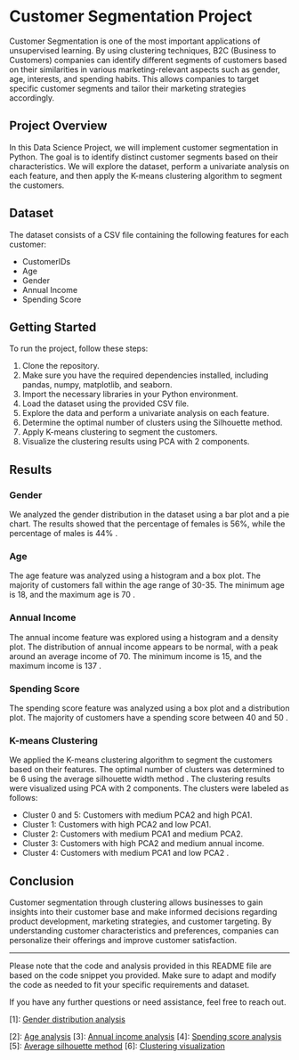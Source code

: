 # Customer Segmentation Project

Customer Segmentation is one of the most important applications of unsupervised learning. By using clustering techniques, B2C (Business to Customers) companies can identify different segments of customers based on their similarities in various marketing-relevant aspects such as gender, age, interests, and spending habits. This allows companies to target specific customer segments and tailor their marketing strategies accordingly.

## Project Overview

In this Data Science Project, we will implement customer segmentation in Python. The goal is to identify distinct customer segments based on their characteristics. We will explore the dataset, perform a univariate analysis on each feature, and then apply the K-means clustering algorithm to segment the customers.

## Dataset

The dataset consists of a CSV file containing the following features for each customer:

- CustomerIDs
- Age
- Gender
- Annual Income
- Spending Score

## Getting Started

To run the project, follow these steps:

1. Clone the repository.
2. Make sure you have the required dependencies installed, including pandas, numpy, matplotlib, and seaborn.
3. Import the necessary libraries in your Python environment.
4. Load the dataset using the provided CSV file.
5. Explore the data and perform a univariate analysis on each feature.
6. Determine the optimal number of clusters using the Silhouette method.
7. Apply K-means clustering to segment the customers.
8. Visualize the clustering results using PCA with 2 components.

## Results

### Gender

We analyzed the gender distribution in the dataset using a bar plot and a pie chart. The results showed that the percentage of females is 56%, while the percentage of males is 44% .

### Age

The age feature was analyzed using a histogram and a box plot. The majority of customers fall within the age range of 30-35. The minimum age is 18, and the maximum age is 70 .

### Annual Income

The annual income feature was explored using a histogram and a density plot. The distribution of annual income appears to be normal, with a peak around an average income of 70. The minimum income is 15, and the maximum income is 137 .

### Spending Score

The spending score feature was analyzed using a box plot and a distribution plot. The majority of customers have a spending score between 40 and 50 .

### K-means Clustering

We applied the K-means clustering algorithm to segment the customers based on their features. The optimal number of clusters was determined to be 6 using the average silhouette width method . The clustering results were visualized using PCA with 2 components. The clusters were labeled as follows:

- Cluster 0 and 5: Customers with medium PCA2 and high PCA1.
- Cluster 1: Customers with high PCA2 and low PCA1.
- Cluster 2: Customers with medium PCA1 and medium PCA2.
- Cluster 3: Customers with high PCA2 and medium annual income.
- Cluster 4: Customers with medium PCA1 and low PCA2 .

## Conclusion

Customer segmentation through clustering allows businesses to gain insights into their customer base and make informed decisions regarding product development, marketing strategies, and customer targeting. By understanding customer characteristics and preferences, companies can personalize their offerings and improve customer satisfaction.

---

Please note that the code and analysis provided in this README file are based on the code snippet you provided. Make sure to adapt and modify the code as needed to fit your specific requirements and dataset.

If you have any further questions or need assistance, feel free to reach out.

[1]: [Gender distribution analysis](URL)


[2]: [Age analysis](URL)
[3]: [Annual income analysis](URL)
[4]: [Spending score analysis](URL)
[5]: [Average silhouette method](URL)
[6]: [Clustering visualization](URL)
